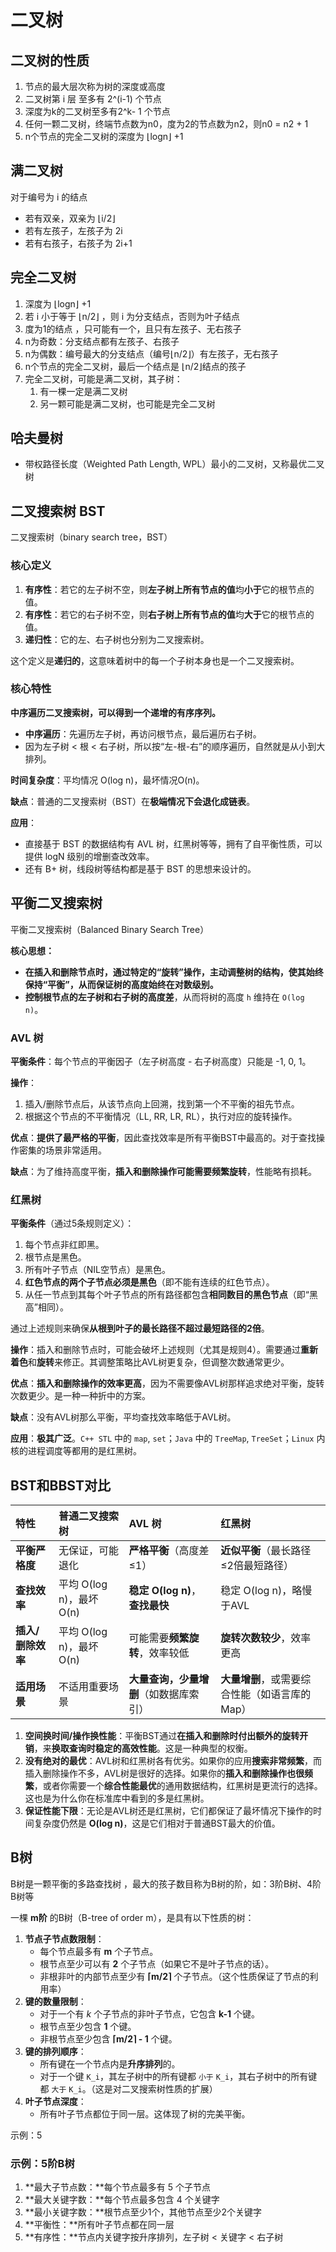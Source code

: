 # 二叉树

## 二叉树的性质

1. 节点的最大层次称为树的深度或高度
2. 二叉树第 i 层 至多有 2^(i-1) 个节点
3. 深度为k的二叉树至多有2^k- 1 个节点
4. 任何一颗二叉树，终端节点数为n0，度为2的节点数为n2，则n0 = n2 + 1 
5. n个节点的完全二叉树的深度为 ⌊logn⌋  +1 

## 满二叉树

对于编号为 i 的结点

- 若有双亲，双亲为 ⌊i/2⌋
- 若有左孩子，左孩子为 2i
- 若有右孩子，右孩子为 2i+1

## 完全二叉树

1. 深度为 ⌊logn⌋  +1 
2. 若 i 小于等于 ⌊n/2⌋  ，则 i 为分支结点，否则为叶子结点
3. 度为1的结点 ，只可能有一个，且只有左孩子、无右孩子
4. n为奇数：分支结点都有左孩子、右孩子
5. n为偶数：编号最大的分支结点（编号⌊n/2⌋）有左孩子，无右孩子
6. n个节点的完全二叉树，最后一个结点是 ⌊n/2⌋结点的孩子
7. 完全二叉树，可能是满二叉树，其子树：
   1. 有一棵一定是满二叉树
   2. 另一颗可能是满二叉树，也可能是完全二叉树

## 哈夫曼树

- 带权路径长度（Weighted Path Length, WPL）最小的二叉树，又称最优二叉树

## 二叉搜索树 BST

二叉搜索树（binary search tree，BST）

### 核心定义

1. **有序性**：若它的左子树不空，则**左子树上所有节点的值**均**小于**它的根节点的值。
2. **有序性**：若它的右子树不空，则**右子树上所有节点的值**均**大于**它的根节点的值。
3. **递归性**：它的左、右子树也分别为二叉搜索树。

这个定义是**递归的**，这意味着树中的每一个子树本身也是一个二叉搜索树。

### 核心特性

**中序遍历二叉搜索树，可以得到一个递增的有序序列。**

- **中序遍历**：先遍历左子树，再访问根节点，最后遍历右子树。
- 因为左子树 < 根 < 右子树，所以按“左-根-右”的顺序遍历，自然就是从小到大排列。

**时间复杂度**：平均情况 O(log n)，最坏情况O(n)。

**缺点**：普通的二叉搜索树（BST）在**极端情况下会退化成链表**。

**应用**：

- 直接基于 BST 的数据结构有 AVL 树，红黑树等等，拥有了自平衡性质，可以提供 logN 级别的增删查改效率。
- 还有 B+ 树，线段树等结构都是基于 BST 的思想来设计的。

## 平衡二叉搜索树 

平衡二叉搜索树（Balanced Binary Search Tree）

**核心思想：**

- **在插入和删除节点时，通过特定的“旋转”操作，主动调整树的结构，使其始终保持“平衡”，从而保证树的高度始终在对数级别。**
- **控制根节点的左子树和右子树的高度差**，从而将树的高度 `h` 维持在 `O(log n)`。

### AVL 树

**平衡条件**：每个节点的平衡因子（左子树高度 - 右子树高度）只能是 -1, 0, 1。

**操作**：

1. 插入/删除节点后，从该节点向上回溯，找到第一个不平衡的祖先节点。
2. 根据这个节点的不平衡情况（LL, RR, LR, RL），执行对应的旋转操作。

**优点**：**提供了最严格的平衡**，因此查找效率是所有平衡BST中最高的。对于查找操作密集的场景非常适用。

**缺点**：为了维持高度平衡，**插入和删除操作可能需要频繁旋转**，性能略有损耗。

### 红黑树

**平衡条件**（通过5条规则定义）：

1. 每个节点非红即黑。
2. 根节点是黑色。
3. 所有叶子节点（NIL空节点）是黑色。
4. **红色节点的两个子节点必须是黑色**（即不能有连续的红色节点）。
5. 从任一节点到其每个叶子节点的所有路径都包含**相同数目的黑色节点**（即“黑高”相同）。

通过上述规则来确保**从根到叶子的最长路径不超过最短路径的2倍**。

**操作**：插入和删除节点时，可能会破坏上述规则（尤其是规则4）。需要通过**重新着色**和**旋转**来修正。其调整策略比AVL树更复杂，但调整次数通常更少。

**优点**：**插入和删除操作的效率更高**，因为不需要像AVL树那样追求绝对平衡，旋转次数更少。是一种一种折中的方案。

**缺点**：没有AVL树那么平衡，平均查找效率略低于AVL树。

**应用**：**极其广泛**。`C++ STL` 中的 `map`, `set`；`Java` 中的 `TreeMap`, `TreeSet`；`Linux` 内核的进程调度等都用的是红黑树。

## BST和BBST对比

| 特性              | 普通二叉搜索树           | AVL 树                                 | 红黑树                                        |
| :---------------- | :----------------------- | :------------------------------------- | :-------------------------------------------- |
| **平衡严格度**    | 无保证，可能退化         | **严格平衡**（高度差≤1）               | **近似平衡**（最长路径≤2倍最短路径）          |
| **查找效率**      | 平均 O(log n)，最坏 O(n) | **稳定 O(log n)**，**查找最快**        | 稳定 O(log n)，略慢于AVL                      |
| **插入/删除效率** | 平均 O(log n)，最坏 O(n) | 可能需要**频繁旋转**，效率较低         | **旋转次数较少**，效率更高                    |
| **适用场景**      | 不适用重要场景           | **大量查询，少量增删**（如数据库索引） | **大量增删**，或需要综合性能（如语言库的Map） |

1.  **空间换时间/操作换性能**：平衡BST通过**在插入和删除时付出额外的旋转开销**，来**换取查询时稳定的高效性能**。这是一种典型的权衡。
2.  **没有绝对的最优**：AVL树和红黑树各有优劣。如果你的应用**搜索非常频繁**，而插入删除操作不多，AVL树是很好的选择。如果你的**插入和删除操作也很频繁**，或者你需要一个**综合性能最优**的通用数据结构，红黑树是更流行的选择。这也是为什么你在标准库中看到的多是红黑树。
3.  **保证性能下限**：无论是AVL树还是红黑树，它们都保证了最坏情况下操作的时间复杂度仍然是 **O(log n)**，这是它们相对于普通BST最大的价值。

## B树

B树是一颗平衡的多路查找树 ，最大的孩子数目称为B树的阶，如：3阶B树、4阶B树等

一棵 **m阶** 的B树（B-tree of order m），是具有以下性质的树：

1. **节点子节点数限制**：
   - 每个节点最多有 **m** 个子节点。
   - 根节点至少可以有 **2** 个子节点（如果它不是叶子节点的话）。
   - 非根非叶的内部节点至少有 **⌈m/2⌉** 个子节点。（这个性质保证了节点的利用率）
2. **键的数量限制**：
   - 对于一个有 *k* 个子节点的非叶子节点，它包含 **k-1** 个键。
   - 根节点至少包含 **1** 个键。
   - 非根节点至少包含 **⌈m/2⌉ - 1** 个键。
3. **键的排列顺序**：
   - 所有键在一个节点内是**升序排列**的。
   - 对于一个键 `K_i`，其左子树中的所有键都 `小于` `K_i`，其右子树中的所有键都 `大于` `K_i`。（这是对二叉搜索树性质的扩展）
4. **叶子节点深度**：
   - 所有叶子节点都位于同一层。这体现了树的完美平衡。

示例：5

### 示例：5阶B树

1. **最大子节点数：**每个节点最多有 5 个子节点
2. **最大关键字数：**每个节点最多包含 4 个关键字
3. **最小关键字数：**根节点至少1个，其他节点至少2个关键字
4. **平衡性：**所有叶子节点都在同一层
5. **有序性：**节点内关键字按升序排列，左子树 < 关键字 < 右子树